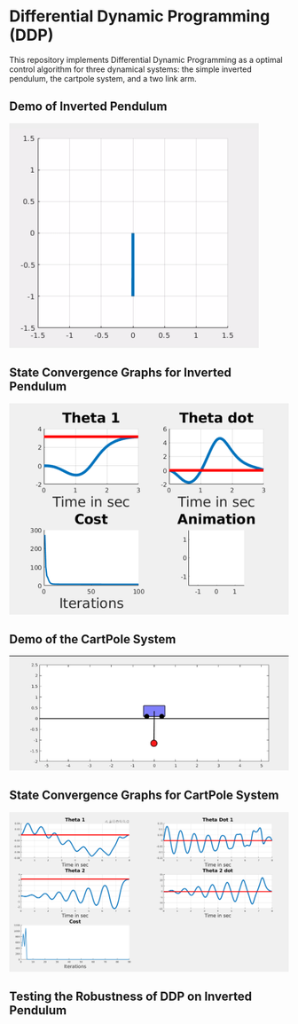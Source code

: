 # Differential Dynamic Programming (DDP)
This repository implements Differential Dynamic Programming as a optimal control algorithm for three dynamical systems: the simple inverted pendulum, the cartpole system, and a two link arm. 

## Demo of Inverted Pendulum
  ![Demo](/media/InvPend.gif)

## State Convergence Graphs for Inverted Pendulum
  ![Convergence Graph](/media/InvPendGraph.png)

## Demo of the CartPole System
  ![Demo](/media/CartPoleVideo.gif)

## State Convergence Graphs for CartPole System
  ![Convergence Graph](/media/CartPole.png)

## Testing the Robustness of DDP on Inverted Pendulum
